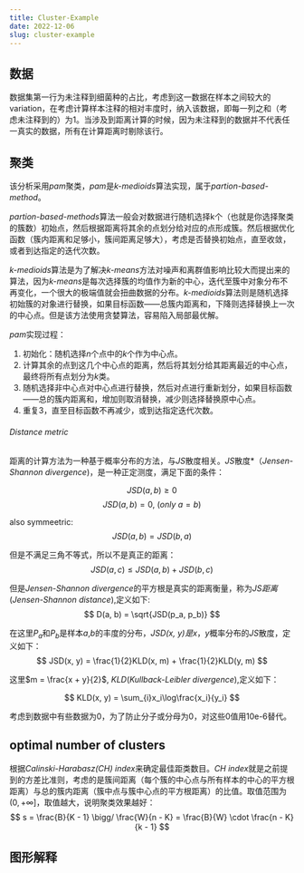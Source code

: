 ```yaml
---
title: Cluster-Example
date: 2022-12-06
slug: cluster-example
---
```


<script type="text/x-mathjax-config">
MathJax.Hub.Config({
  tex2jax: {
    inlineMath: [['$','$'], ['\\(','\\)']],
    processEscapes: true
  }
});
</script>

## 数据

数据集第一行为未注释到细菌种的占比，考虑到这一数据在样本之间较大的variation，在考虑计算样本注释的相对丰度时，纳入该数据，即每一列之和（考虑未注释到的）为1。当涉及到距离计算的时候，因为未注释到的数据并不代表任一真实的数据，所有在计算距离时剔除该行。

## 聚类

该分析采用*pam*聚类，*pam*是*k-medioids*算法实现，属于*partion-based-method*。

*partion-based-methods*算法一般会对数据进行随机选择k个（也就是你选择聚类的簇数）初始点，然后根据距离将其余的点划分给对应的点形成簇。然后根据优化函数（簇内距离和足够小，簇间距离足够大），考虑是否替换初始点，直至收敛，或者到达指定的迭代次数。

*k-medioids*算法是为了解决*k-means*方法对噪声和离群值影响比较大而提出来的算法，因为*k-means*是每次选择簇的均值作为新的中心，迭代至簇中对象分布不再变化，一个很大的极端值就会扭曲数据的分布。*k-medioids*算法则是随机选择初始簇的对象进行替换，如果目标函数——总簇内距离和，下降则选择替换上一次的中心点。但是该方法使用贪婪算法，容易陷入局部最优解。

*pam*实现过程：

1. 初始化：随机选择*n*个点中的*k*个作为中心点。
2. 计算其余的点到这几个中心点的距离，然后将其划分给其距离最近的中心点，最终将所有点划分为*k*类。
3. 随机选择非中心点对中心点进行替换，然后对点进行重新划分，如果目标函数——总的簇内距离和，增加则取消替换，减少则选择替换原中心点。
4. 重复3，直至目标函数不再减少，或到达指定迭代次数。

###### Distance metric

距离的计算方法为一种基于概率分布的方法，与*JS*散度相关。*JS*散度*（*Jensen-Shannon divergence*)，是一种正定测度，满足下面的条件：

$$
JSD(a, b) \geq 0
$$
$$
JSD(a, b) = 0, \ (only\ a = b)
$$

also symmeetric:
$$
JSD(a, b) = JSD(b, a)
$$

但是不满足三角不等式，所以不是真正的距离：
$$
JSD(a, c) \leq JSD(a, b) + JSD(b, c)
$$

但是*Jensen-Shannon divergence*的平方根是真实的距离衡量，称为*JS距离*(*Jensen-Shannon distance*),定义如下:
$$
D(a, b) = \sqrt{JSD(p_a, p_b)}
$$

在这里$P_a$和$P_b$是样本*a*,*b*的丰度的分布，*JSD(x, y)*是*x*，*y*概率分布的*JS*散度，定义如下：
$$
JSD(x, y) = \frac{1}{2}KLD(x, m) + \frac{1}{2}KLD(y, m)
$$

这里$m = \frac{x + y}{2}$, *KLD*(*Kullback-Leibler divergence*),定义如下：

$$
KLD(x, y) = \sum_{i}x_i\log\frac{x_i}{y_i}
$$

考虑到数据中有些数据为0，为了防止分子或分母为0，对这些0值用10e-6替代。

## optimal number of clusters
根据*Calinski-Harabasz(CH) index*来确定最佳距类数目。*CH index*就是之前提到的方差比准则，考虑的是簇间距离（每个簇的中心点与所有样本的中心的平方根距离）与总的簇内距离（簇中点与簇中心点的平方根距离）的比值。取值范围为$(0, +\infty]$，取值越大，说明聚类效果越好：
$$
s = \frac{B}{K - 1} \bigg/ \frac{W}{n - K} = \frac{B}{W} \cdot \frac{n - K}{k - 1}
$$

## 图形解释



